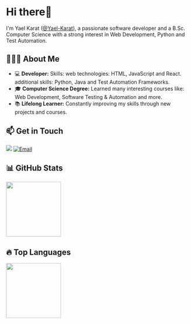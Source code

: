 <h1>Hi there👋</h1>
<p dir="auto">
I'm Yael Karat (<a href="https://github.com/Yael-Karat">@Yael-Karat</a>), a passionate software developer and a B.Sc. Computer Science with a strong interest in Web Development, Python and Test Automation.
</p>

<h2>👩🏼‍💻 About Me</h2>
<ul>
   <li>
      💻 <strong>Developer:</strong> Skills: web technologies: HTML, JavaScript and React. additional skills: Python, Java and Test Automation Frameworks.
   </li>
   <li>
      🎓 <strong>Computer Science Degree:</strong> Learned many interesting courses like: Web Development, Software Testing & Automation and more.
   </li>
   <li>
      📚 <strong>Lifelong Learner:</strong> Constantly improving my skills through new projects and courses.
   </li>
</ul>

<h2>📫 Get in Touch</h2>
<a href="https://www.linkedin.com/in/yael-karat-9320742a8/">
          <img src="https://img.shields.io/badge/linkedin-%230077B5.svg?&style=for-the-badge&logo=linkedin&logoColor=white" style="max-width: 100%;"/></a>
<a href='mailto:yaelkarat01@gmail.com'>
<img src="https://camo.githubusercontent.com/deed3adcb6258afc56ccea81bf948ef591e46a8a6e14226450109d030be730dd/68747470733a2f2f696d672e736869656c64732e696f2f62616467652f456d61696c2d3030373742353f7374796c653d666f722d7468652d6261646765266c6f676f3d676d61696c266c6f676f436f6c6f723d7768697465" alt="Email" data-canonical-src="https://img.shields.io/badge/Email-0077B5?style=for-the-badge&amp;logo=gmail&amp;logoColor=white" style="max-width: 100%;"></a>

<p dir="auto">
   <h2 class="heading-element" dir="auto">📊 GitHub Stats</h2>
   <a href="https://github-readme-stats.vercel.app/api?username=Yael-Karat&show_icons=true&count_private=true">
      <img height=150 src="https://github-readme-stats.vercel.app/api?username=Yael-Karat&show_icons=true&count_private=true"/></a>
   <h2 class="heading-element" dir="auto">🔥 Top Languages</h2>
   <a href="https://github-readme-stats.vercel.app/api/top-langs/?username=Yael-Karat&layout=compact">
      <img height=150 src="https://github-readme-stats.vercel.app/api/top-langs/?username=Yael-Karat&layout=compact"/></a>
</p>
